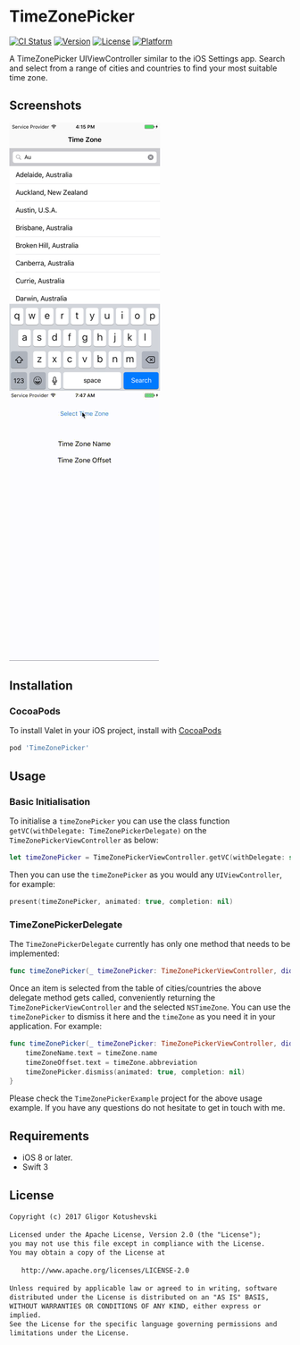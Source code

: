 # TimeZonePicker

[![CI Status](https://travis-ci.org/gligorkot/TimeZonePicker.svg)](https://travis-ci.org/gligorkot/TimeZonePicker)
[![Version](https://img.shields.io/cocoapods/v/TimeZonePicker.svg)](http://cocoadocs.org/docsets/TimeZonePicker)
[![License](https://img.shields.io/cocoapods/l/TimeZonePicker.svg)](http://cocoadocs.org/docsets/TimeZonePicker)
[![Platform](https://img.shields.io/cocoapods/p/TimeZonePicker.svg)](http://cocoadocs.org/docsets/TimeZonePicker)

A TimeZonePicker UIViewController similar to the iOS Settings app. Search and select from a range of cities and countries to find your most suitable time zone.

## Screenshots

![](Screenshots/Screenshot.png)
![](Screenshots/Preview.gif)

## Installation

### CocoaPods

To install Valet in your iOS project, install with [CocoaPods](http://cocoapods.org)

```ruby
pod 'TimeZonePicker'
```

## Usage

### Basic Initialisation

To initialise a `timeZonePicker` you can use the class function `getVC(withDelegate: TimeZonePickerDelegate)` on the `TimeZonePickerViewController` as below:

```swift
let timeZonePicker = TimeZonePickerViewController.getVC(withDelegate: self)
```

Then you can use the `timeZonePicker` as you would any `UIViewController`, for example:

```swift
present(timeZonePicker, animated: true, completion: nil)
```

### TimeZonePickerDelegate

The `TimeZonePickerDelegate` currently has only one method that needs to be implemented:

```swift
func timeZonePicker(_ timeZonePicker: TimeZonePickerViewController, didSelectTimeZone timeZone: NSTimeZone)
```

Once an item is selected from the table of cities/countries the above delegate method gets called, conveniently returning the `TimeZonePickerViewController` and the selected `NSTimeZone`. You can use the `timeZonePicker` to dismiss it here and the `timeZone` as you need it in your application. For example:

```swift
func timeZonePicker(_ timeZonePicker: TimeZonePickerViewController, didSelectTimeZone timeZone: NSTimeZone) {
    timeZoneName.text = timeZone.name
    timeZoneOffset.text = timeZone.abbreviation
    timeZonePicker.dismiss(animated: true, completion: nil)
}
```

Please check the `TimeZonePickerExample` project for the above usage example. If you have any questions do not hesitate to get in touch with me.

## Requirements

* iOS 8 or later.
* Swift 3

## License
    Copyright (c) 2017 Gligor Kotushevski

    Licensed under the Apache License, Version 2.0 (the "License");
    you may not use this file except in compliance with the License.
    You may obtain a copy of the License at

       http://www.apache.org/licenses/LICENSE-2.0

    Unless required by applicable law or agreed to in writing, software
    distributed under the License is distributed on an "AS IS" BASIS,
    WITHOUT WARRANTIES OR CONDITIONS OF ANY KIND, either express or implied.
    See the License for the specific language governing permissions and
    limitations under the License.
